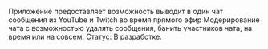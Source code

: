 Приложение предоставляет возможность выводит в один чат сообщения из YouTube и Twitch во время прямого эфир
Модерирование чата с возможностью удалять сообщения, банить участников чата, на время или на совсем.
Статус: В разработке.
